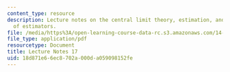 ```yaml
---
content_type: resource
description: Lecture notes on the central limit theory, estimation, and general properties
  of estimators.
file: /media/https%3A/open-learning-course-data-rc.s3.amazonaws.com/14-30-introduction-to-statistical-methods-in-economics-spring-2009/18d871e66ec8702a000da059098152fe_MIT14_30s09_lec17.pdf
file_type: application/pdf
resourcetype: Document
title: Lecture Notes 17
uid: 18d871e6-6ec8-702a-000d-a059098152fe
---
```

